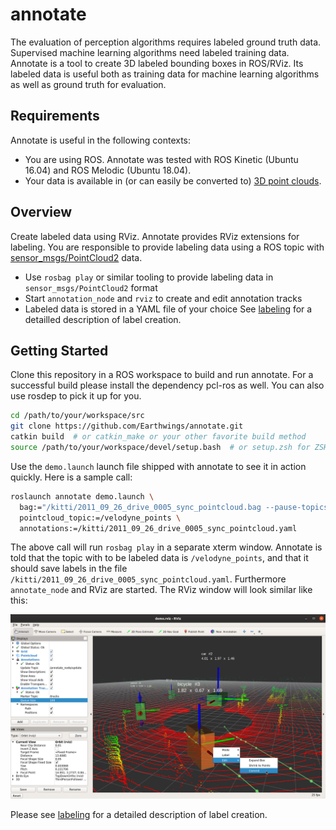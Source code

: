 # annotate
The evaluation of perception algorithms requires labeled ground truth data. Supervised machine learning algorithms need labeled training data. Annotate is a tool to create 3D labeled bounding boxes in ROS/RViz. Its labeled data is useful both as training data for machine learning algorithms as well as ground truth for evaluation.

## Requirements
Annotate is useful in the following contexts:
* You are using ROS. Annotate was tested with ROS Kinetic (Ubuntu 16.04) and ROS Melodic (Ubuntu 18.04).
* Your data is available in (or can easily be converted to) [3D point clouds](http://wiki.ros.org/pcl).

## Overview
Create labeled data using RViz. Annotate provides RViz extensions for labeling. You are responsible to provide labeling data using a ROS topic with [sensor_msgs/PointCloud2](http://docs.ros.org/melodic/api/sensor_msgs/html/msg/PointCloud2.html) data.
* Use ```rosbag play``` or similar tooling to provide labeling data in ```sensor_msgs/PointCloud2``` format
* Start ```annotation_node``` and ```rviz``` to create and edit annotation tracks
* Labeled data is stored in a YAML file of your choice
See [labeling](docs/labeling.md) for a detailled description of label creation.

## Getting Started
Clone this repository in a ROS workspace to build and run annotate. For a successful build please install the dependency pcl-ros as well. You can also use rosdep to pick it up for you.

```bash
cd /path/to/your/workspace/src
git clone https://github.com/Earthwings/annotate.git
catkin build  # or catkin_make or your other favorite build method
source /path/to/your/workspace/devel/setup.bash  # or setup.zsh for ZSH users
```

Use the ```demo.launch``` launch file shipped with annotate to see it in action quickly. Here is a sample call:

```bash
roslaunch annotate demo.launch \
  bag:="/kitti/2011_09_26_drive_0005_sync_pointcloud.bag --pause-topics /velodyne_points" \
  pointcloud_topic:=/velodyne_points \
  annotations:=/kitti/2011_09_26_drive_0005_sync_pointcloud.yaml
```
The above call will run ```rosbag play``` in a separate xterm window. Annotate is told that the topic with to be labeled data is ```/velodyne_points```, and that it should save labels in the file ```/kitti/2011_09_26_drive_0005_sync_pointcloud.yaml```. Furthermore ```annotate_node``` and RViz are started. The RViz window will look similar like this:

![RViz/Annotate screenshot](docs/rviz-full.png "RViz screenshot with annotate")

Please see [labeling](docs/labeling.md) for a detailed description of label creation.
